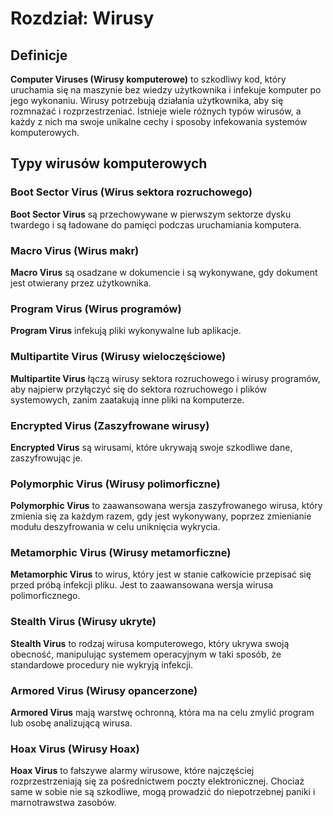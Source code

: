 # Rozdział: Wirusy

## Definicje

**Computer Viruses (Wirusy komputerowe)** to szkodliwy kod, który uruchamia się na maszynie bez wiedzy użytkownika i infekuje komputer po jego wykonaniu. Wirusy potrzebują działania użytkownika, aby się rozmnażać i rozprzestrzeniać. Istnieje wiele różnych typów wirusów, a każdy z nich ma swoje unikalne cechy i sposoby infekowania systemów komputerowych.

## Typy wirusów komputerowych

### Boot Sector Virus (Wirus sektora rozruchowego)

**Boot Sector Virus** są przechowywane w pierwszym sektorze dysku twardego i są ładowane do pamięci podczas uruchamiania komputera.

### Macro Virus (Wirus makr)

**Macro Virus** są osadzane w dokumencie i są wykonywane, gdy dokument jest otwierany przez użytkownika.

### Program Virus (Wirus programów)

**Program Virus** infekują pliki wykonywalne lub aplikacje.

### Multipartite Virus (Wirusy wieloczęściowe)

**Multipartite Virus** łączą wirusy sektora rozruchowego i wirusy programów, aby najpierw przyłączyć się do sektora rozruchowego i plików systemowych, zanim zaatakują inne pliki na komputerze.

### Encrypted Virus (Zaszyfrowane wirusy)

**Encrypted Virus** są wirusami, które ukrywają swoje szkodliwe dane, zaszyfrowując je.

### Polymorphic Virus (Wirusy polimorficzne)

**Polymorphic Virus** to zaawansowana wersja zaszyfrowanego wirusa, który zmienia się za każdym razem, gdy jest wykonywany, poprzez zmienianie modułu deszyfrowania w celu uniknięcia wykrycia.

### Metamorphic Virus (Wirusy metamorficzne)

**Metamorphic Virus** to wirus, który jest w stanie całkowicie przepisać się przed próbą infekcji pliku. Jest to zaawansowana wersja wirusa polimorficznego.

### Stealth Virus (Wirusy ukryte)

**Stealth Virus** to rodzaj wirusa komputerowego, który ukrywa swoją obecność, manipulując systemem operacyjnym w taki sposób, że standardowe procedury nie wykryją infekcji.

### Armored Virus (Wirusy opancerzone)

**Armored Virus** mają warstwę ochronną, która ma na celu zmylić program lub osobę analizującą wirusa.

### Hoax Virus (Wirusy Hoax)

**Hoax Virus** to fałszywe alarmy wirusowe, które najczęściej rozprzestrzeniają się za pośrednictwem poczty elektronicznej. Chociaż same w sobie nie są szkodliwe, mogą prowadzić do niepotrzebnej paniki i marnotrawstwa zasobów.
